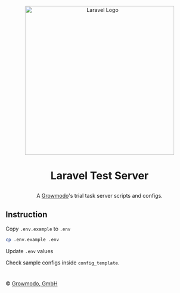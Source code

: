 <p align="center">
    <a href="https://laravel.com" target="_blank">
        <img src="https://raw.githubusercontent.com/laravel/art/master/logo-lockup/5%20SVG/2%20CMYK/1%20Full%20Color/laravel-logolockup-cmyk-red.svg" width="400" alt="Laravel Logo">
    </a>
</p>

# <p align="center">Laravel Test Server</p>
<p align="center">
    A <a href="https://www.growmodo.com" target="_blank">Growmodo</a>'s trial task server scripts and configs.
</p>

## Instruction
Copy `.env.example` to `.env`
```bash
cp .env.example .env
```
Update `.env` values

Check sample configs inside `config_template`.

#

&copy; [Growmodo, GmbH](https://growmodo.com)
